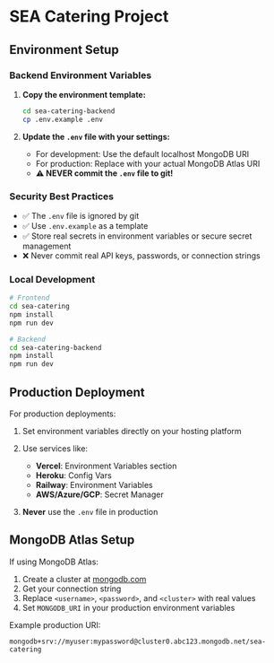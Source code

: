 # SEA Catering Project

## Environment Setup

### Backend Environment Variables

1. **Copy the environment template:**
   ```bash
   cd sea-catering-backend
   cp .env.example .env
   ```

2. **Update the `.env` file with your settings:**
   - For development: Use the default localhost MongoDB URI
   - For production: Replace with your actual MongoDB Atlas URI
   - **⚠️ NEVER commit the `.env` file to git!**

### Security Best Practices

- ✅ The `.env` file is ignored by git
- ✅ Use `.env.example` as a template
- ✅ Store real secrets in environment variables or secure secret management
- ❌ Never commit real API keys, passwords, or connection strings

### Local Development

```bash
# Frontend
cd sea-catering
npm install
npm run dev

# Backend
cd sea-catering-backend
npm install
npm run dev
```

## Production Deployment

For production deployments:

1. Set environment variables directly on your hosting platform
2. Use services like:
   - **Vercel**: Environment Variables section
   - **Heroku**: Config Vars
   - **Railway**: Environment Variables
   - **AWS/Azure/GCP**: Secret Manager

3. **Never** use the `.env` file in production

## MongoDB Atlas Setup

If using MongoDB Atlas:

1. Create a cluster at [mongodb.com](https://www.mongodb.com/cloud/atlas)
2. Get your connection string
3. Replace `<username>`, `<password>`, and `<cluster>` with real values
4. Set `MONGODB_URI` in your production environment variables

Example production URI:
```
mongodb+srv://myuser:mypassword@cluster0.abc123.mongodb.net/sea-catering
```
